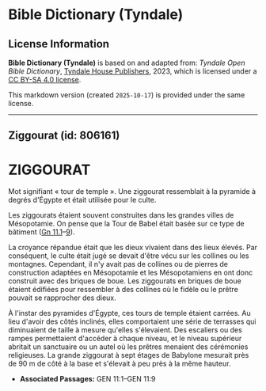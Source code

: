 # Bible Dictionary (Tyndale)

## License Information

**Bible Dictionary (Tyndale)** is based on and adapted from: _Tyndale Open Bible Dictionary_, [Tyndale House Publishers](https://tyndaleopenresources.com/), 2023, which is licensed under a [CC BY-SA 4.0 license](https://creativecommons.org/licenses/by-sa/4.0/legalcode.en).

This markdown version (created `2025-10-17`) is provided under the same license.



--------------------------------

## Ziggourat (id: 806161)

ZIGGOURAT
=========

Mot signifiant « tour de temple ». Une ziggourat ressemblait à la pyramide à degrés d'Égypte et était utilisée pour le culte.

Les ziggourats étaient souvent construites dans les grandes villes de Mésopotamie. On pense que la Tour de Babel était basée sur ce type de bâtiment ([Gn 11\.1](https://ref.ly/Gen11:1-Gen11:9)–[9](https://ref.ly/Gen11:1-Gen11:9)).

La croyance répandue était que les dieux vivaient dans des lieux élevés. Par conséquent, le culte était jugé se devait d'être vécu sur les collines ou les montagnes. Cependant, il n'y avait pas de collines ou de pierres de construction adaptées en Mésopotamie et les Mésopotamiens en ont donc construit avec des briques de boue. Les ziggourats en briques de boue étaient édifiées pour ressembler à des collines où le fidèle ou le prêtre pouvait se rapprocher des dieux.

À l'instar des pyramides d'Égypte, ces tours de temple étaient carrées. Au lieu d'avoir des côtés inclinés, elles comportaient une série de terrasses qui diminuaient de taille à mesure qu'elles s'élevaient. Des escaliers ou des rampes permettaient d'accéder à chaque niveau, et le niveau supérieur abritait un sanctuaire ou un autel où les prêtres menaient des cérémonies religieuses. La grande ziggourat à sept étages de Babylone mesurait près de 90 m de côté à la base et s'élevait à peu près à la même hauteur.

* **Associated Passages:** GEN 11:1–GEN 11:9

